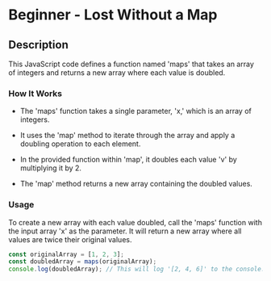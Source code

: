 # Beginner - Lost Without a Map

## Description

This JavaScript code defines a function named 'maps' that takes an array of integers and returns a new array where each value is doubled.

### How It Works

- The 'maps' function takes a single parameter, 'x,' which is an array of integers.

- It uses the 'map' method to iterate through the array and apply a doubling operation to each element.

- In the provided function within 'map', it doubles each value 'v' by multiplying it by 2.

- The 'map' method returns a new array containing the doubled values.

### Usage

To create a new array with each value doubled, call the 'maps' function with the input array 'x' as the parameter. It will return a new array where all values are twice their original values.

```javascript
const originalArray = [1, 2, 3];
const doubledArray = maps(originalArray);
console.log(doubledArray); // This will log '[2, 4, 6]' to the console.
